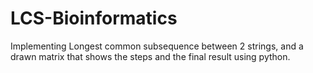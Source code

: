 # LCS-Bioinformatics
Implementing Longest common subsequence between 2 strings, and a drawn matrix that shows the steps and the final result using python.

